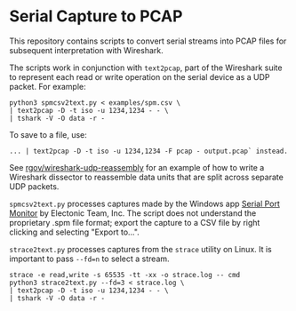 # Serial Capture to PCAP

This repository contains scripts to convert serial streams into PCAP files for subsequent interpretation with Wireshark.

The scripts work in conjunction with `text2pcap`, part of the Wireshark suite to represent each read or write operation on the serial device as a UDP packet. For example:

    python3 spmcsv2text.py < examples/spm.csv \
    | text2pcap -D -t iso -u 1234,1234 - - \
    | tshark -V -O data -r -

To save to a file, use:

    ... | text2pcap -D -t iso -u 1234,1234 -F pcap - output.pcap` instead.

See [rgov/wireshark-udp-reassembly](https://github.com/rgov/wireshark-udp-reassembly) for an example of how to write a Wireshark dissector to reassemble data units that are split across separate UDP packets.

`spmcsv2text.py` processes captures made by the Windows app [Serial Port Monitor](https://www.serial-port-monitor.org/) by Electonic Team, Inc. The script does not understand the proprietary .spm file format; export the capture to a CSV file by right clicking and selecting "Export to...".

`strace2text.py` processes captures from the `strace` utility on Linux. It is important to pass `--fd=n` to select a stream.

    strace -e read,write -s 65535 -tt -xx -o strace.log -- cmd
    python3 strace2text.py --fd=3 < strace.log \
    | text2pcap -D -t iso -u 1234,1234 - - \
    | tshark -V -O data -r -
